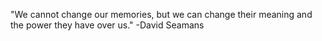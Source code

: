"We cannot change our memories, but we can change their meaning and the power they have over us."
-David Seamans
